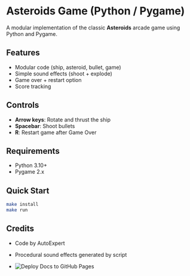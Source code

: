 # Asteroids Game (Python / Pygame)

A modular implementation of the classic **Asteroids** arcade game using Python and Pygame.

## Features
- Modular code (ship, asteroid, bullet, game)
- Simple sound effects (shoot + explode)
- Game over + restart option
- Score tracking

## Controls
- **Arrow keys**: Rotate and thrust the ship
- **Spacebar**: Shoot bullets
- **R**: Restart game after Game Over

## Requirements
- Python 3.10+
- Pygame 2.x

## Quick Start
```bash
make install
make run
```

## Credits
- Code by AutoExpert
- Procedural sound effects generated by script

- ![Deploy Docs to GitHub Pages](https://github.com/tanias-21st/asteroids/actions/workflows/static.yml/badge.svg)

